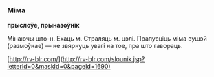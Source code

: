 ### Міма
**прыслоўе, прыназоўнік**

Мінаючы што-н. Ехаць м. Страляць м. цэлі. Прапусціць міма вушэй (размоўнае) — не звярнуць увагі на тое, пра што гавораць.

<a rel="author">[http://rv-blr.com/](http://rv-blr.com/slounik.jsp?letterId=0&maskId=0&pageId=1690)</a>
